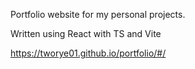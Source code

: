 Portfolio website for my personal projects.

Written using React with TS and Vite

https://tworye01.github.io/portfolio/#/
